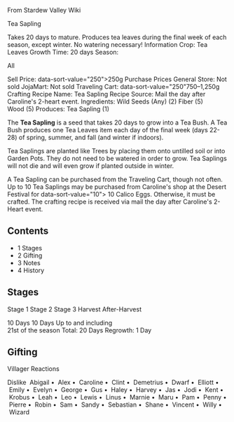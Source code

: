 From Stardew Valley Wiki

Tea Sapling

Takes 20 days to mature. Produces tea leaves during the final week of each season, except winter. No watering necessary! Information Crop: Tea Leaves Growth Time: 20 days Season:

All

Sell Price: data-sort-value="250"&gt;250g Purchase Prices General Store: Not sold JojaMart: Not sold Traveling Cart: data-sort-value="250"750–1,250g Crafting Recipe Name: Tea Sapling Recipe Source: Mail the day after Caroline's 2-heart event. Ingredients: Wild Seeds (Any) (2) Fiber (5) Wood (5) Produces: Tea Sapling (1)

The **Tea Sapling** is a seed that takes 20 days to grow into a Tea Bush. A Tea Bush produces one Tea Leaves item each day of the final week (days 22-28) of spring, summer, and fall (and winter if indoors).

Tea Saplings are planted like Trees by placing them onto untilled soil or into Garden Pots. They do not need to be watered in order to grow. Tea Saplings will not die and will even grow if planted outside in winter.

A Tea Sapling can be purchased from the Traveling Cart, though not often. Up to 10 Tea Saplings may be purchased from Caroline's shop at the Desert Festival for data-sort-value="10"&gt; 10 Calico Eggs. Otherwise, it must be crafted. The crafting recipe is received via mail the day after Caroline's 2-Heart event.

## Contents

- 1 Stages
- 2 Gifting
- 3 Notes
- 4 History

## Stages

Stage 1 Stage 2 Stage 3 Harvest After-Harvest

10 Days 10 Days Up to and including  
21st of the season Total: 20 Days Regrowth: 1 Day

## Gifting

Villager Reactions

Dislike  Abigail •  Alex •  Caroline •  Clint •  Demetrius •  Dwarf •  Elliott •  Emily •  Evelyn •  George •  Gus •  Haley •  Harvey •  Jas •  Jodi •  Kent •  Krobus •  Leah •  Leo •  Lewis •  Linus •  Marnie •  Maru •  Pam •  Penny •  Pierre •  Robin •  Sam •  Sandy •  Sebastian •  Shane •  Vincent •  Willy •  Wizard